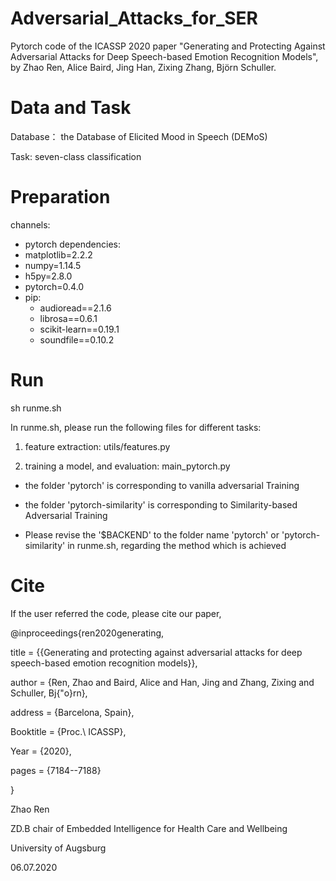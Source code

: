 # Adversarial_Attacks_for_SER
Pytorch code of the ICASSP 2020 paper "Generating and Protecting Against Adversarial Attacks for Deep Speech-based Emotion Recognition Models", by Zhao Ren, Alice Baird, Jing Han, Zixing Zhang, Björn Schuller.

# Data and Task
Database： the Database of Elicited Mood in Speech (DEMoS) 

Task: seven-class classification

# Preparation
channels:
  - pytorch
dependencies:
  - matplotlib=2.2.2
  - numpy=1.14.5
  - h5py=2.8.0
  - pytorch=0.4.0
  - pip:
    - audioread==2.1.6
    - librosa==0.6.1
    - scikit-learn==0.19.1
    - soundfile==0.10.2
    
# Run 
sh runme.sh

In runme.sh, please run the following files for different tasks:

1. feature extraction: utils/features.py

2. training a model, and evaluation: main_pytorch.py

  - the folder 'pytorch' is corresponding to vanilla adversarial Training
  
  - the folder 'pytorch-similarity' is corresponding to Similarity-based Adversarial Training
  
  - Please revise the '$BACKEND' to the folder name 'pytorch' or 'pytorch-similarity' in runme.sh, regarding the method which is achieved
  
# Cite
If the user referred the code, please cite our paper,

@inproceedings{ren2020generating,

title     =   {{Generating and protecting against adversarial attacks for deep speech-based emotion recognition models}},

author    =   {Ren, Zhao and Baird, Alice and Han, Jing and Zhang, Zixing and Schuller, Bj{\"o}rn},

address   =   {Barcelona, Spain},

Booktitle =   {Proc.\ ICASSP},

Year      =   {2020},

pages     =   {7184--7188}

}





Zhao Ren

ZD.B chair of Embedded Intelligence for Health Care and Wellbeing

University of Augsburg

06.07.2020
